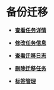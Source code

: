 # 备份迁移<a name="drs_04_0001"></a>

-   **[查看任务详情](查看任务详情（备份迁移）.md)**  

-   **[修改任务信息](修改任务信息（备份迁移）.md)**  

-   **[查看迁移日志](查看迁移日志.md)**  

-   **[删除迁移任务](删除迁移任务-0.md)**  

-   **[标签管理](标签管理（备份迁移）.md)**  


